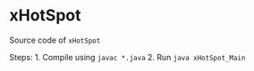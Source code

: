# xHotSpot

Source code of `xHotSpot`

Steps:
    1. Compile using `javac *.java`
    2. Run `java xHotSpot_Main`
